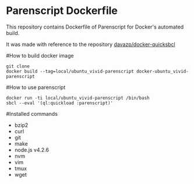 Parenscript Dockerfile
====================

This repository contains Dockerfile of Parenscript for Docker's automated build.

It was made with reference to the repository [davazp/docker-quicksbcl](https://github.com/davazp/docker-quicksbcl)

#How to build docker image

```
git clone 
docker build --tag=local/ubuntu_vivid-parenscript docker-ubuntu_vivid-parenscript
```

#How to use parenscript
```
docker run -ti local/ubuntu_vivid-parenscript /bin/bash
sbcl --eval '(ql:quickload :parenscript)'
```

#Installed commands
* bzip2
* curl
* git
* make
* node.js v4.2.6
* nvm
* vim
* tmux
* wget
